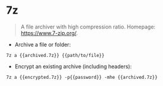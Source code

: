 # 7z

> A file archiver with high compression ratio.
> Homepage: <https://www.7-zip.org/>.

- Archive a file or folder:

`7z a {{archived.7z}} {{path/to/file}}`

- Encrypt an existing archive (including headers):

`7z a {{encrypted.7z}} -p{{password}} -mhe {{archived.7z}}`

